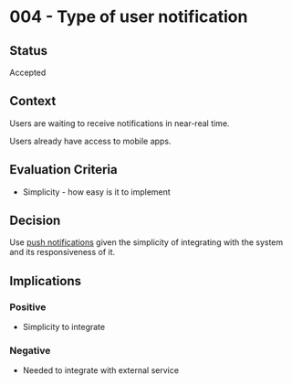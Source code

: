 # 004 - Type of user notification

## Status

Accepted

## Context

Users are waiting to receive notifications in near-real time.

Users already have access to mobile apps.

## Evaluation Criteria

- Simplicity - how easy is it to implement

## Decision

Use [push notifications](https://www.ibm.com/topics/push-notifications) given the simplicity of integrating with the system and its responsiveness of it.

## Implications

### Positive

- Simplicity to integrate

### Negative

- Needed to integrate with external service
